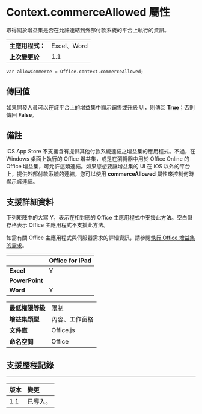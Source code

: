 
# <a name="context.commerceallowed-property"></a>Context.commerceAllowed 屬性
取得關於增益集是否在允許連結到外部付款系統的平台上執行的資訊。

|||
|:-----|:-----|
|**主應用程式︰**|Excel、Word|
|**上次變更於**|1.1|

```
var allowCommerce = Office.context.commerceAllowed;
```


## <a name="return-value"></a>傳回值

如果開發人員可以在該平台上的增益集中顯示銷售或升級 UI，則傳回 **True**；否則傳回 **False**。


## <a name="remarks"></a>備註

iOS App Store 不支援含有提供其他付款系統連結之增益集的應用程式。不過，在 Windows 桌面上執行的 Office 增益集，或是在瀏覽器中用於 Office Online 的 Office 增益集，可允許這類連結。如果您想要讓增益集的 UI 在 iOS 以外的平台上，提供外部付款系統的連結，您可以使用 **commerceAllowed** 屬性來控制何時顯示該連結。


## <a name="support-details"></a>支援詳細資料


下列矩陣中的大寫 Y，表示在相對應的 Office 主應用程式中支援此方法。空白儲存格表示 Office 主應用程式不支援此方法。

如需有關 Office 主應用程式與伺服器需求的詳細資訊，請參閱[執行 Office 增益集的需求](../../docs/overview/requirements-for-running-office-add-ins.md)。


||**Office for iPad**|
|:-----|:-----|
|**Excel**|Y|
|**PowerPoint**||
|**Word**|Y|

|||
|:-----|:-----|
|**最低權限等級**|[限制](../../docs/develop/requesting-permissions-for-api-use-in-content-and-task-pane-add-ins.md)|
|**增益集類型**|內容、工作窗格|
|**文件庫**|Office.js|
|**命名空間**|Office|

## <a name="support-history"></a>支援歷程記錄



****


|**版本**|**變更**|
|:-----|:-----|
|1.1|已導入。|
